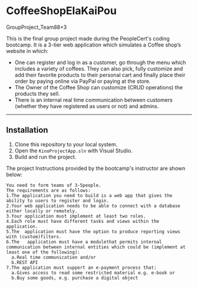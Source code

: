 # CoffeeShopElaKaiPou
GroupProject_Team88+3

This is the final group project made during the PeopleCert's coding bootcamp. It is a 3-tier web application which simulates a Coffee shop’s website in which: 
 - One can register and log in as a customer, go through the menu which includes a variety of coffees. They can also pick, fully customize and add their favorite products to their personal cart and finally place their order by paying online via PayPal or paying at the store.
 - The Owner of the Coffee Shop can customize (CRUD operations) the products they sell.
 - There is an internal real time communication between customers (whether they have registered as users or not) and admins.
---

## Installation

1. Clone this repository to your local system.
2. Open the `KinoProjectApp.sln` with Visual Studio.
3. Build and run the project.


The project Instructions provided by the bootcamp's instructor are shown below:

```
You need to form teams of 3-5people.
The requirements are as follows:
1.The application you need to build is a web app that gives the ability to users to register and login.
2.Your web application needs to be able to connect with a database either locally or remotely.
3.Your application must implement at least two roles.
4.Each role must have different tasks and views within the application.
5.The  application must have the option to produce reporting views with (custom)filters.
6.The   application must have a modulethat permits internal communication between internal entities which could be (implement at least one of the following):
  a.Real time communication and/or
  b.REST API
7.The application must support an e-payment process that:
  a.Gives access to read some restricted material e.g. e-book or
  b.Buy some goods, e.g. purchase a digital object
```
